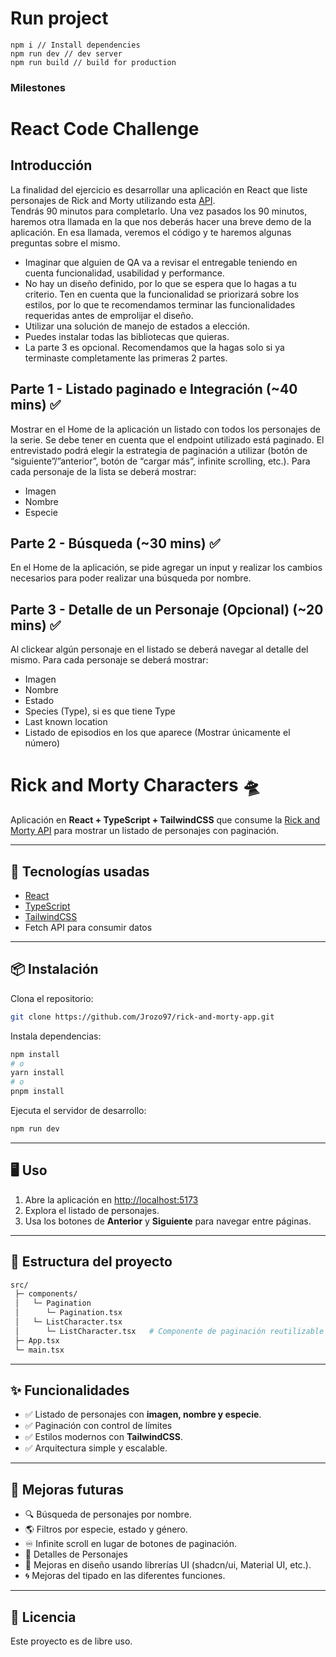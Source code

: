 # Run project

```
npm i // Install dependencies
npm run dev // dev server
npm run build // build for production
```

### Milestones

# React Code Challenge

## Introducción

La finalidad del ejercicio es desarrollar una aplicación en React que liste personajes de Rick and Morty utilizando esta [API](https://rickandmortyapi.com/documentation/#rest).  
Tendrás 90 minutos para completarlo. Una vez pasados los 90 minutos, haremos otra llamada en la que nos deberás hacer una breve demo de la aplicación. En esa llamada, veremos el código y te haremos algunas preguntas sobre el mismo.

- Imaginar que alguien de QA va a revisar el entregable teniendo en cuenta funcionalidad, usabilidad y performance.
- No hay un diseño definido, por lo que se espera que lo hagas a tu criterio. Ten en cuenta que la funcionalidad se priorizará sobre los estilos, por lo que te recomendamos terminar las funcionalidades requeridas antes de emprolijar el diseño.
- Utilizar una solución de manejo de estados a elección.
- Puedes instalar todas las bibliotecas que quieras.
- La parte 3 es opcional. Recomendamos que la hagas solo si ya terminaste completamente las primeras 2 partes.

## Parte 1 \- Listado paginado e Integración (\~40 mins) ✅

Mostrar en el Home de la aplicación un listado con todos los personajes de la serie. Se debe tener en cuenta que el endpoint utilizado está paginado. El entrevistado podrá elegir la estrategia de paginación a utilizar (botón de “siguiente”/”anterior”, botón de “cargar más”, infinite scrolling, etc.). Para cada personaje de la lista se deberá mostrar:

- Imagen
- Nombre
- Especie

## Parte 2 \- Búsqueda (\~30 mins) ✅

En el Home de la aplicación, se pide agregar un input y realizar los cambios necesarios para poder realizar una búsqueda por nombre.

## Parte 3 \- Detalle de un Personaje (Opcional) (\~20 mins) ✅

Al clickear algún personaje en el listado se deberá navegar al detalle del mismo. Para cada personaje se deberá mostrar:

- Imagen
- Nombre
- Estado
- Species (Type), si es que tiene Type
- Last known location
- Listado de episodios en los que aparece (Mostrar únicamente el número)



# Rick and Morty Characters 🛸

Aplicación en **React + TypeScript + TailwindCSS** que consume la [Rick and Morty API](https://rickandmortyapi.com/documentation) para mostrar un listado de personajes con paginación.

---

## 🚀 Tecnologías usadas
- [React](https://react.dev/)  
- [TypeScript](https://www.typescriptlang.org/)  
- [TailwindCSS](https://tailwindcss.com/)  
- Fetch API para consumir datos

---

## 📦 Instalación

Clona el repositorio:

```bash
git clone https://github.com/Jrozo97/rick-and-morty-app.git
```

Instala dependencias:

```bash
npm install
# o
yarn install
# o
pnpm install
```

Ejecuta el servidor de desarrollo:

```bash
npm run dev
```

---

## 🖥️ Uso

1. Abre la aplicación en [http://localhost:5173](http://localhost:5173)  
2. Explora el listado de personajes.  
3. Usa los botones de **Anterior** y **Siguiente** para navegar entre páginas.

---

## 📂 Estructura del proyecto

```bash
src/
 ├─ components/
 │   └─ Pagination
 │      └─ Pagination.tsx  
 │   └─ ListCharacter.tsx 
 │      └─ ListCharacter.tsx   # Componente de paginación reutilizable # Página principal con grid de personajes
 ├─ App.tsx
 └─ main.tsx
```

---

## ✨ Funcionalidades

- ✅ Listado de personajes con **imagen, nombre y especie**.  
- ✅ Paginación con control de límites  
- ✅ Estilos modernos con **TailwindCSS**.  
- ✅ Arquitectura simple y escalable.

---

## 🔮 Mejoras futuras
- 🔍 Búsqueda de personajes por nombre.  
- 🌎 Filtros por especie, estado y género.  
- ♾️ Infinite scroll en lugar de botones de paginación.
- 🔮 Detalles de Personajes
- 🎨 Mejoras en diseño usando librerías UI (shadcn/ui, Material UI, etc.).
- 🌀 Mejoras del tipado en las diferentes funciones.

---

## 📜 Licencia
Este proyecto es de libre uso.
